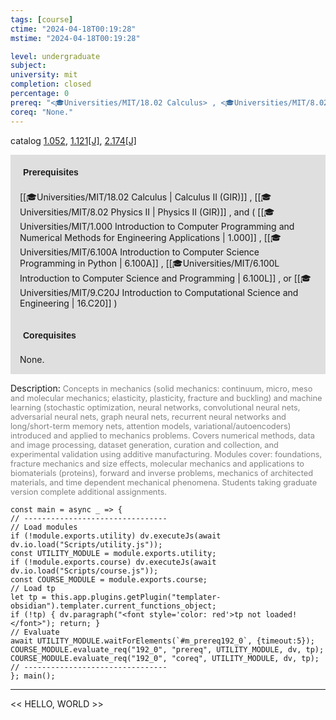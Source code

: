 ```yaml
---
tags: [course]
ctime: "2024-04-18T00:19:28"
mstime: "2024-04-18T00:19:28"

level: undergraduate
subject: 
university: mit
completion: closed
percentage: 0
prereq: "<🎓Universities/MIT/18.02 Calculus> , <🎓Universities/MIT/8.02 Physics II> , and ( <🎓Universities/MIT/1.000 Introduction to Computer Programming and Numerical Methods for Engineering Applications> , <🎓Universities/MIT/6.100A Introduction to Computer Science Programming in Python> , <🎓Universities/MIT/6.100L Introduction to Computer Science and Programming> , or <🎓Universities/MIT/9.C20J Introduction to Computational Science and Engineering> )"
coreq: "None."
---
```


catalog [1.052](http://student.mit.edu/catalog/m1a.html#1.052), [1.121[J]](http://student.mit.edu/catalog/m1a.html#1.121), [2.174[J]](http://student.mit.edu/catalog/m2a.html#2.174)

<span style="display: block; padding: 15px; background-color: rgb(100, 100, 100, 0.2);"><font id="m_prereq192_0" style="display: block; font-family: Arial, sans-serif; font-weight: bold; padding: 5px">Prerequisites</font><br><span id="prereq192_0">[[🎓Universities/MIT/18.02 Calculus | Calculus II (GIR)]] , [[🎓Universities/MIT/8.02 Physics II | Physics II (GIR)]] , and ( [[🎓Universities/MIT/1.000 Introduction to Computer Programming and Numerical Methods for Engineering Applications | 1.000]] , [[🎓Universities/MIT/6.100A Introduction to Computer Science Programming in Python | 6.100A]] , [[🎓Universities/MIT/6.100L Introduction to Computer Science and Programming | 6.100L]] , or [[🎓Universities/MIT/9.C20J Introduction to Computational Science and Engineering | 16.C20]] )</span></span>
<span style="display: block; padding: 15px; background-color: rgb(100, 100, 100, 0.2);"><font id="m_coreq192_0" style="display: block; font-family: Arial, sans-serif; font-weight: bold; padding: 5px">Corequisites</font><br><span id="coreq192_0">None.</span></span>

<font style="">Description:</font>
<font style="color: grey; font-size: 0.8rem;">Concepts in mechanics (solid mechanics: continuum, micro, meso and molecular mechanics; elasticity, plasticity, fracture and buckling) and machine learning (stochastic optimization, neural networks, convolutional neural nets, adversarial neural nets, graph neural nets, recurrent neural networks and long/short-term memory nets, attention models, variational/autoencoders) introduced and applied to mechanics problems. Covers numerical methods, data and image processing, dataset generation, curation and collection, and experimental validation using additive manufacturing. Modules cover: foundations, fracture mechanics and size effects, molecular mechanics and applications to biomaterials (proteins), forward and inverse problems, mechanics of architected materials, and time dependent mechanical phenomena. Students taking graduate version complete additional assignments.</font>

```dataviewjs
const main = async _ => {
// --------------------------------
// Load modules
if (!module.exports.utility) dv.executeJs(await dv.io.load("Scripts/utility.js"));
const UTILITY_MODULE = module.exports.utility;
if (!module.exports.course) dv.executeJs(await dv.io.load("Scripts/course.js"));
const COURSE_MODULE = module.exports.course;
// Load tp
let tp = this.app.plugins.getPlugin("templater-obsidian").templater.current_functions_object;
if (!tp) { dv.paragraph("<font style='color: red'>tp not loaded!</font>"); return; }
// Evaluate
await UTILITY_MODULE.waitForElements(`#m_prereq192_0`, {timeout:5});
COURSE_MODULE.evaluate_req("192_0", "prereq", UTILITY_MODULE, dv, tp);
COURSE_MODULE.evaluate_req("192_0", "coreq", UTILITY_MODULE, dv, tp);
// --------------------------------
}; main();
```

---

<< HELLO, WORLD >>
